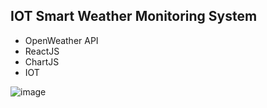 ## IOT Smart Weather Monitoring System
- OpenWeather API
- ReactJS
- ChartJS
- IOT 

![image](https://user-images.githubusercontent.com/79497113/163045073-8df19152-bee9-4cdb-95c0-1ce56d4c4b08.png)
